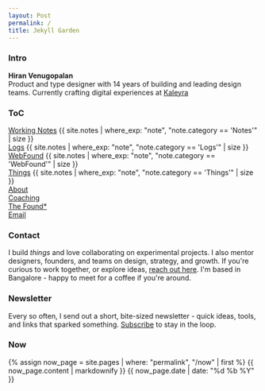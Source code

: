 ```yaml
---
layout: Post
permalink: /
title: Jekyll Garden
---
```

<h3>Intro</h3>
<p>
  <strong>Hiran Venugopalan</strong><br>
  Product and type designer with 14 years of building and leading design teams. Currently crafting digital experiences at <a href="https://www.kaleyra.com/">Kaleyra</a>
</p>

<h3>ToC</h3>
<div class="toc-list">
  <div class="toc-col">
    <div><a href="/notes">Working Notes</a> <span class="toc-count">{{ site.notes | where_exp: "note", "note.category == 'Notes'" | size }}</span></div>
    <div><a href="/logs">Logs</a> <span class="toc-count">{{ site.notes | where_exp: "note", "note.category == 'Logs'" | size }}</span></div>
    <div><a href="/web-found">WebFound</a> <span class="toc-count">{{ site.notes | where_exp: "note", "note.category == 'WebFound'" | size }}</span></div>
    <div><a href="/topics">Things</a> <span class="toc-count">{{ site.notes | where_exp: "note", "note.category == 'Things'" | size }}</span></div>
  </div>
  <div class="toc-col">
    <div><a href="/about">About</a></div>
    <div><a href="/contact">Coaching</a></div>
    <div><a href="https://found.hiran.in/">The Found*</a></div>
    <div><a href="mailto:hiran.v@gmail.com">Email</a></div>
  </div>
</div>

<h3>Contact</h3>
<p>
I build <i>things</i> and love collaborating on experimental projects. I also mentor designers, founders, and teams on design, strategy, and growth. If you're curious to work together, or explore ideas, <a href="/contact">reach out here</a>. I'm based in Bangalore - happy to meet for a coffee if you're around.
</p>

<h3>Newsletter</h3>
<p>
  Every so often, I send out a short, bite-sized newsletter - quick ideas, tools, and links that sparked something. <a href="https://hiran.substack.com/">Subscribe</a> to stay in the loop.
</p>

<h3>Now</h3>
<div>
  {% assign now_page = site.pages | where: "permalink", "/now" | first %}
  {{ now_page.content | markdownify }}
  {{ now_page.date | date: "%d %b %Y" }}
</div>